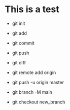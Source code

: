 # This is a test

* git init
* git add
* git commit
* git push
* git diff
* git remote add origin
* git push -u origin master

* git branch -M main
* git checkout new_branch
